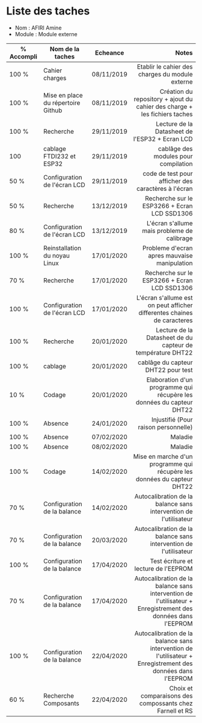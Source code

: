 
Liste des taches
==
- Nom : AFIRI Amine
- Module : Module externe

% Accompli | Nom de la taches | Echeance | Notes
---------- | ---------------- | ---------- | --------------:
100 %  | Cahier charges | 08/11/2019 | Etablir le cahier des charges du module externe 
100 %  | Mise en place du répertoire Github | 08/11/2019 | Création du repository + ajout du cahier des charge + les fichiers taches
100 %  |Recherche| 29/11/2019 | Lecture de la Datasheet de l'ESP32 + Ecran LCD
100    |cablage FTDI232 et ESP32| 29/11/2019 | cablâge des modules pour compilation 
50 %   |Configuration de l'écran LCD| 29/11/2019 | code de test pour afficher des caractères à l'écran
50 %   |Recherche | 13/12/2019 | Recherche sur le ESP3266 + Ecran LCD SSD1306
80 %   |Configuration de l'écran LCD| 13/12/2019 | L'écran s'allume mais probleme de calibrage
100 %  |Reinstallation du noyau Linux| 17/01/2020 | Probleme d'ecran apres mauvaise manipulation
70 %   |Recherche | 17/01/2020 | Recherche sur le ESP3266 + Ecran LCD SSD1306
100 %  |Configuration de l'écran LCD| 17/01/2020 | L'écran s'allume est on peut afficher differentes chaines de caracteres
100 %  |Recherche| 20/01/2020 | Lecture de la Datasheet de du capteur de température DHT22
100 %  |cablage| 20/01/2020 | cablâge du capteur DHT22 pour test 
10 %   |Codage| 20/01/2020 | Elaboration d'un programme qui récupère les données du capteur DHT22
100 %  |Absence| 24/01/2020 | Injustifié (Pour raison personnelle)
100 %  |Absence| 07/02/2020 | Maladie
100 %  |Absence| 08/02/2020 | Maladie
100 %  |Codage| 14/02/2020 | Mise en marche d'un programme qui récupère les données du capteur DHT22
70 %  |Configuration de la balance| 14/02/2020 | Autocalibration de la balance sans intervention de l'utilisateur
70 %  |Configuration de la balance| 20/03/2020 | Autocalibration de la balance sans intervention de l'utilisateur
100 %  |Configuration de la balance | 17/04/2020 | Test écriture et lecture de l'EEPROM
70 %  |Configuration de la balance| 17/04/2020 | Autocalibration de la balance sans intervention de l'utilisateur + Enregistrement des données dans l'EEPROM
100 %  |Configuration de la balance | 22/04/2020 |  Autocalibration de la balance sans intervention de l'utilisateur + Enregistrement des données dans l'EEPROM
60 %  | Recherche Composants | 22/04/2020 | Choix et comparaisons des compossants chez Farnell et RS




